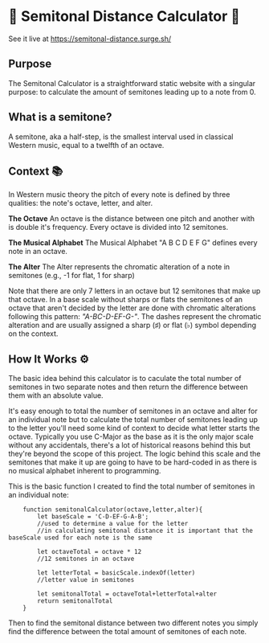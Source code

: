 # 🎵 Semitonal Distance Calculator 🎵

See it live at https://semitonal-distance.surge.sh/

## Purpose
The Semitonal Calculator is a straightforward static website with a singular purpose: to calculate the amount of semitones leading up to a note from 0.

## What is a semitone? 

A semitone, aka a half-step, is the smallest interval used in classical Western music, equal to a twelfth of an octave.

## Context 📚

In Western music theory the pitch of every note is defined by three qualities: the note's octave, letter, and alter.

**The Octave** An octave is the distance between one pitch and another with is double it's frequency. Every octave is divided into 12 semitones.

**The Musical Alphabet** The Musical Alphabet "A B C D E F G" defines every note in an octave. 

**The Alter** The Alter represents the chromatic alteration of a note in semitones (e.g., -1 for flat, 1 for sharp)

Note that there are only 7 letters in an octave but 12 semitones that make up that octave. In a base scale without sharps or flats the semitones of an octave that aren't decided by the letter are done with chromatic alterations following this pattern: *"A-BC-D-EF-G-"*. The dashes represent the chromatic alteration and are usually assigned a sharp (♯) or flat (♭) symbol depending on the context. 

## How It Works ⚙️

The basic idea behind this calculator is to caculate the total number of semitones in two separate notes and then return the difference between them with an absolute value.

It's easy enough to total the number of semitones in an octave and alter for an individual note but to calculate the total number of semitones leading up to the letter you'll need some kind of context to decide what letter starts the octave. Typically you use C-Major as the base as it is the only major scale without any accidentals, there's a lot of historical reasons behind this but they're beyond the scope of this project. The logic behind this scale and the semitones that make it up are going to have to be hard-coded in as there is no musical alphabet inherent to programming.

This is the basic function I created to find the total number of semitones in an individual note: 

```
	function semitonalCalculator(octave,letter,alter){
		let baseScale = 'C-D-EF-G-A-B';
		//used to determine a value for the letter
		//in calculating semitonal distance it is important that the baseScale used for each note is the same

		let octaveTotal = octave * 12
		//12 semitones in an octave

		let letterTotal = basicScale.indexOf(letter)
		//letter value in semitones
        
		let semitonalTotal = octaveTotal+letterTotal+alter
		return semitonalTotal
	}
```

Then to find the semitonal distance between two different notes you simply find the difference between the total amount of semitones of each note.


